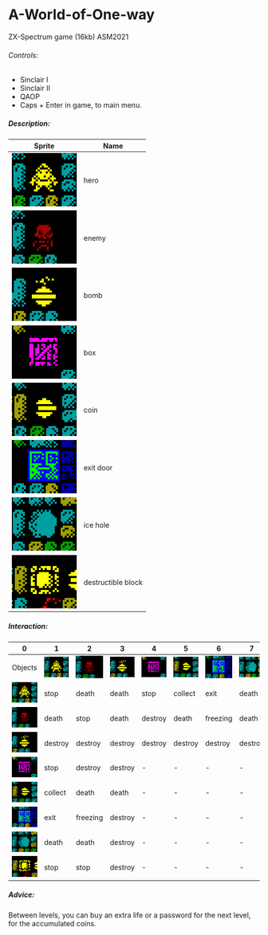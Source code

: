 # A-World-of-One-way
 ZX-Spectrum game (16kb) ASM2021

 ###### Controls:
 * Sinclair I
 * Sinclair II
 * QAOP
 * Caps + Enter in game, to main menu.

 ##### Description:

Sprite | Name
------------ | -------------
![GitHub Logo](/sprites/gif/hero.gif) | hero
![GitHub Logo](/sprites/gif/enemy.gif) | enemy
![GitHub Logo](/sprites/gif/bomb.gif) | bomb
![GitHub Logo](/sprites/gif/box.gif) | box
![GitHub Logo](/sprites/gif/coin.gif) | coin
![GitHub Logo](/sprites/gif/exit.gif) | exit door
![GitHub Logo](/sprites/gif/iceHole.gif) | ice hole
![GitHub Logo](/sprites/gif/destroyableBlock.gif) | destructible block

 ##### Interaction:

0 | 1 | 2 | 3 | 4 | 5 | 6 | 7 | 8
------------ | ------------- | ------------- | ------------- | ------------- | ------------- | ------------- | ------------- | -------------
 Objects | ![GitHub Logo](/sprites/gif/hero.gif) | ![GitHub Logo](/sprites/gif/enemy.gif) | ![GitHub Logo](/sprites/gif/bomb.gif) | ![GitHub Logo](/sprites/gif/box.gif) |![GitHub Logo](/sprites/gif/coin.gif) | ![GitHub Logo](/sprites/gif/exit.gif) | ![GitHub Logo](/sprites/gif/iceHole.gif) | ![GitHub Logo](/sprites/gif/destroyableBlock.gif) 
![GitHub Logo](/sprites/gif/hero.gif) | stop | death | death | stop | collect | exit | death | stop 
![GitHub Logo](/sprites/gif/enemy.gif) | death | stop | death | destroy | death | freezing | death | stop
![GitHub Logo](/sprites/gif/bomb.gif) | destroy | destroy | destroy | destroy | destroy | destroy | destroy | destroy
![GitHub Logo](/sprites/gif/box.gif) | stop | destroy | destroy | - | - | - | - | -
![GitHub Logo](/sprites/gif/coin.gif) | collect | death | death | - | - | - | - | - 
![GitHub Logo](/sprites/gif/exit.gif) | exit | freezing | destroy | - | - | - | - | - 
![GitHub Logo](/sprites/gif/iceHole.gif) | death | death | destroy | - | - | - | - | - 
![GitHub Logo](/sprites/gif/destroyableBlock.gif) | stop | stop | destroy | - | - | - | - | - 


##### Advice:
Between levels, you can buy an extra life or a password for the next level, for the accumulated coins.
